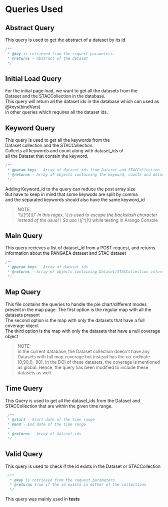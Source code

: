 # Queries Used

## Abstract Query  

This query is used to get the abstract of a dataset by its id.  
```javascript
/**
 * @key is retrieved from the request parameters.
 * @returns - Abstract of the dataset
 */
```

## Initial Load Query  

For the initial page load, we want to get all the datasets from the  
Dataset and the STACCollection in the database.  
This query will return all the dataset ids in the database which can used as @keys(bindVars)  
in other queries which requires all the dataset ids.  

## Keyword Query  

This query is used to get all the keywords from the  
Dataset collection and the STACCollection.  
Collects all keywords and count along with dataset_ids of  
all the Dataset that contain the keyword.  

```javascript
/**
 * @param keys - Array of dataset_ids from Dataset and STACCollection
 * @returns - Array of objects containing the keyword, counts and dataset_ids in which the keyword is present
 */
```

Adding Keyword_id to the query can reduce the post array size  
But have to keep in mind that some keywods are split by comma  
and the separated keywords should also have the same keyword_id  

> NOTE:  
> '\\\\([^)]*\\\\)' In this regex, \\\\ is used to escape
           the backslash character instead of the usual \\
           So use \\([^)]*\\) while testing in Arango Console


## Main Query  

This query recieves a list of dataset_id
from a POST request,
and returns information about the PANGAEA dataset and STAC dataset
```javascript
/**
 * @param keys - Array of dataset ids
 * @returns - Array of objects containing Dataset/STACCollection information
 */
```

## Map Query  

This file contains the queries to handle the pie chart/different modes  
present in the map page. The first option is the regular map with all the datasets present  
The second option is the map with only the datasets that have a full coverage object  
The third option is the map with only the datasets that have a null coverage object  

> NOTE:  
> In the current database, the Dataset collection doesn't have any Datasets with
  full map coverage but instead has the co-ordinate [0,90,0,-90]. In the DOI of these
  datasets, the coverage is mentioned as global. Hence, the query has been modified to
  include these datasets as well.

## Time Query

This Query is used to get all the dataset_ids from the Dataset and STACCollection
that are within the given time range.

```javascript
 /**
 * @start - Start date of the time range
 * @end - End date of the time range
 *
 * @returns - Array of dataset_ids
 */
```

## Valid Query

This query is used to check if the id exists in the Dataset or STACCollection

```javascript
 /**
  * @key is retrieved from the request parameters.
  * @returns true if the id exists in either of the collections
  */
```  
This query was mainly used in __tests__  

